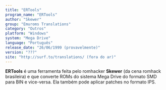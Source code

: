 ```yaml
---
title: "ERTools"
program_name: "ERTools"
author: "Skewer"
group: "Emuroms Translations"
category: "Outros"
platform: "Windows"
system: "Mega Drive"
language: "Português"
release_date: "26/06/1999 (provavelmente)"
version: "???"
site: "http://surf.to/translations/ (fora do ar)"
---
```

<b>ERTools</b> é uma ferramenta feita pelo romhacker <b>Skewer</b> (da cena romhack brasileira) e que converte ROMs do sistema Mega Drive do formato SMD para BIN e vice-versa. Ela também pode aplicar patches no formato IPS.
